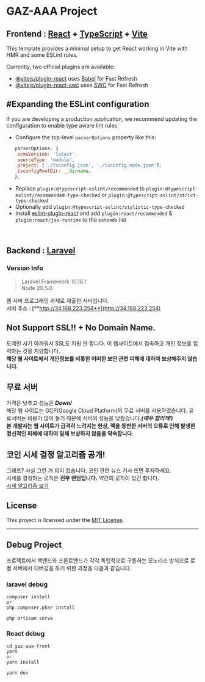 # GAZ-AAA Project

## Frontend : [React](https://react.dev/) + [TypeScript](https://www.typescriptlang.org/) + [Vite](https://ko.vitejs.dev/)

This template provides a minimal setup to get React working in Vite with HMR and some ESLint rules.

Currently, two official plugins are available:

- [@vitejs/plugin-react](https://github.com/vitejs/vite-plugin-react/blob/main/packages/plugin-react/README.md) uses [Babel](https://babeljs.io/) for Fast Refresh
- [@vitejs/plugin-react-swc](https://github.com/vitejs/vite-plugin-react-swc) uses [SWC](https://swc.rs/) for Fast Refresh

## #Expanding the ESLint configuration

If you are developing a production application, we recommend updating the configuration to enable type aware lint rules:

- Configure the top-level `parserOptions` property like this:

```js
   parserOptions: {
    ecmaVersion: 'latest',
    sourceType: 'module',
    project: ['./tsconfig.json', './tsconfig.node.json'],
    tsconfigRootDir: __dirname,
   },
```

- Replace `plugin:@typescript-eslint/recommended` to `plugin:@typescript-eslint/recommended-type-checked` or `plugin:@typescript-eslint/strict-type-checked`
- Optionally add `plugin:@typescript-eslint/stylistic-type-checked`
- Install [eslint-plugin-react](https://github.com/jsx-eslint/eslint-plugin-react) and add `plugin:react/recommended` & `plugin:react/jsx-runtime` to the `extends` list

<br />

## Backend : [Laravel](https://laravel.com/)

### Version Info

> Laravel Framework 10.16.1  
> Node 20.5.0

웹 서버 프로그래밍 과제로 제출한 서버입니다.  
서버 주소 : [**http://34.168.223.254**](http://34.168.223.254)

## Not Support SSL!! + No Domain Name.

도메인 사기 아까워서 SSL도 지원 안 합니다. 이 웹사이트에서 접속하고 개인 정보를 입력하는 것을 지양합니다.  
**해당 웹 사이트에서 개인정보를 비롯한 어떠한 보안 관련 피해에 대하여 보상해주지 않습니다.**

## 무료 서버

가격은 낮추고 성능은 _**Down!**_  
해당 웹 사이트는 GCP(Google Cloud Platform)의 무료 서버를 사용하였습니다. 유료서버는 비용이 많이 들기 때문에 서버의 성능을 낮췄습니다._**(매우 합리적!)**_  
**본 개발자는 웹 사이트가 급격히 느려지는 현상, 렉을 동반한 서버의 오류로 인해 발생한 정신적인 피해에 대하여 일체 보상하지 않음을 약속합니다.**

## 코인 시세 결정 알고리즘 공개!

그래프? 사실 그런 거 의미 없습니다. 코인 관련 뉴스 기사 뜨면 투자하세요.  
시세를 결정하는 로직은 **전부 랜덤입니다.** 약간의 로직이 있긴 합니다.  
[시세 알고리즘 보기](https://github.com/chauid/GAZ-AAA_CoinPrice)

## License

This project is licensed under the [MIT License](LICENSE).

---

## Debug Project

프로젝트에서 백엔드와 프론트엔드가 각각 독립적으로 구동하는 모노리스 방식으로 로컬 서버에서 디버깅을 하기 위한 과정을 다음과 같습니다.

### laravel debug

```
composer install
or
php composer.phar install

php artisan serve
```

### React debug

```
cd gaz-aaa-front
yarn
or
yarn install

yarn dev
```
